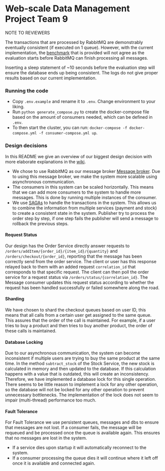 # Web-scale Data Management Project Team 9


NOTE TO REVIEWERS


The transactions that are processed by RabbitMQ are demonstrably eventually consistent (if executed on 1 queue). However, with the current implementation, the [benchmark](https://github.com/delftdata/wdm-project-benchmark) that is provided will not agree as the evaluation starts before RabbitMQ can finish processing all messages.


Inserting a sleep statement of ~10 seconds before the evaluation step will ensure the database ends up being consistent. The logs do not give proper results based on our current implementation.


### Running the code
- Copy `.env.example` and rename it to `.env`. Change environment to your liking.
- Run ```python generate_compose.py``` to create the docker-compose file based on the amount of consumers needed, which can be defined in ```.env```.
- To then start the cluster, you can run: ```docker-compose -f docker-compose.yml -f consumer-compose.yml up```.


### Design decisions
In this README we give an overview of our biggest design decision with more elaborate explanations in the [wiki](https://github.com/mennohie/wdm24-team9/wiki).
- We chose to use RabbitMQ as our message broker [Message broker](https://github.com/mennohie/wdm24-team9/wiki/Concept-Message-Broker). Due to using this message broker, we make the system more scalable using asynchronous communication.
- The consumers in this system can be scaled horizontally. This means that we can add more consumers to the system to handle more messages. This is done by running multiple instances of the consumer.
- We use [SAGAs](https://github.com/mennohie/wdm24-team9/wiki/Concept-SAGAS) to handle the transactions in the system. This allows us to combine the information from multiple services (payment and stock) to create a consistent state in the system. Publisher try to process the order step by step, if one step fails the publisher will send a message to rollback the previous steps.
#### Request Status
Our design has the Order Service directly answer requests to `/orders/addItem/{order_id}/{item_id}/{quantity}` and `/orders/checkout/{order_id}`, reporting that the message has been correctly send from the order service.
The client or user has this response relayed back to them with an added request `correlation_id` that corresponds to that specific request. The client can then poll the order service for a request status via `/orders/status/{correlation_id}`.
The Message consumer updates this request status according to whether the request has been handled successfully or failed somewhere along the road.
#### Sharding
We have chosen to shard the checkout queues based on user ID, this means that all calls from a certain user get assigned to the same queue. This assures that the order of the call is maintained. For example, if a user tries to buy a product and then tries to buy another product, the order of these calls is maintained.
#### Database Locking
Due to our asynchronous communication, the system can become inconsistent if multiple users are trying to buy the same product at the same time. In the method `subtract_stock` of the Stock Service, the new stock is calculated in memory and then updated to the database. If this calculation happens with a value that is outdated, this will create an inconsistency. Therefore, we have implemented a database lock for this single operation. There seems to be little reason to implement a lock for any other operation, so the database will not be locked for any other operation to prevent unnecessary bottlenecks. The implementation of the lock does not seem to impair (multi-thread) performance too much.
#### Fault Tolerance
For Fault Tolerance we use persistent queues, messages and dbs to ensure that messages are not lost. If a consumer fails, the message will be requeued and be processed once the queue is available again. This ensures that no messages are lost in the system.
- If a service dies upon startup it will automatically reconnect to the system.
- If a consumer processing the queue dies it will continue where it left off once it is available and connected again.
